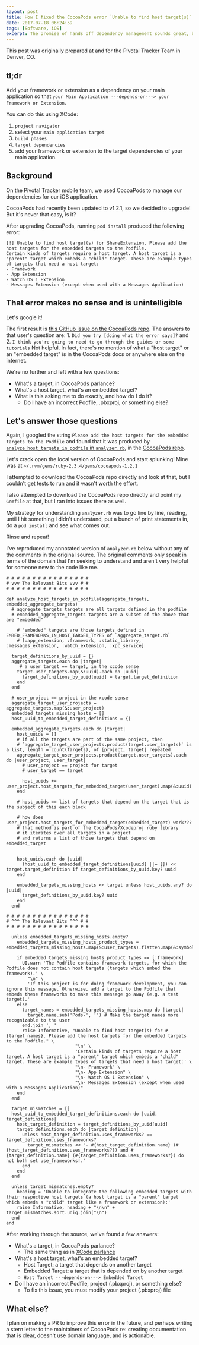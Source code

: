 ```yaml
---
layout: post
title: How I fixed the CocoaPods error `Unable to find host target(s)` after upgrading to CocoaPods 1.2.1
date: 2017-07-18 06:24:59
tags: [Software, iOS]
excerpt: The promise of hands off dependency management sounds great, but every update of CocoaPods seems to bring more trouble. Here's how I fixed a particual error after splunking through the source. 
---
```

This post was originally prepared at and for the Pivotal Tracker Team in Denver, CO.


## tl;dr
Add your framework or extension as a dependency on your main application so that `your Main Application ---depends-on---> your Framework or Extension`.

You can do this using XCode: 

1. `project navigator`
2. select your `main application target`
3. `build phases`
4. `target dependencies`
5. add your framework or extension to the target dependencies of your main application.

## Background

On the Pivotal Tracker mobile team, we used CocoaPods to manage our dependencies for our iOS application.

CocoaPods had recently been updated to v1.2.1, so we decided to upgrade! But it's never that easy, is it?

After upgrading CocoaPods, running `pod install` produced the following error:


    [!] Unable to find host target(s) for ShareExtension. Please add the host targets for the embedded targets to the Podfile.
    Certain kinds of targets require a host target. A host target is a "parent" target which embeds a "child" target. These are example types of targets that need a host target:
    - Framework
    - App Extension
    - Watch OS 1 Extension
    - Messages Extension (except when used with a Messages Application)


## That error makes no sense and is unintelligible

Let's google it!

The first result is [this GitHub issue on the CocoaPods repo](https://github.com/CocoaPods/CocoaPods/issues/5620).
The answers to that user's question are: 1. `Did you try [doing what the error says]?` and 2. `I think you're going to need to go through the guides or some tutorials`
Not helpful. In fact, there's no mention of what a "host target" or an "embedded target" is in the CocoaPods docs or anywhere else on the internet.

We're no further and left with a few questions:
- What's a target, in CocoaPods parlance?
- What's a host target, what's an embedded target?
- What is this asking me to do exactly, and how do I do it?
  - Do I have an incorrect Podfile, .pbxproj, or something else?


## Let's answer those questions


Again, I googled the string `Please add the host targets for the embedded targets to the Podfile` and found that it was produced by [`analyze_host_targets_in_podfile` in `analyzer.rb`](https://github.com/CocoaPods/CocoaPods/blob/master/lib/cocoapods/installer/analyzer.rb), in the [CocoaPods repo](https://github.com/CocoaPods/CocoaPods).

Let's crack open the local version of CocoaPods and start splunking!
Mine was at `~/.rvm/gems/ruby-2.3.4/gems/cocoapods-1.2.1`

I attempted to download the CocoaPods repo directly and look at that, but I couldn't get tests to run and it wasn't worth the effort.

I also attempted to download the CocoaPods repo directly and point my `Gemfile` at that, but I ran into issues there as well.

My strategy for understanding `analyzer.rb` was to go line by line, reading, until I hit something I didn't understand, put a bunch of print statements in, do a `pod install` and see what comes out.

Rinse and repeat!

I've reproduced my annotated version of `analyzer.rb` below without any of the comments in the original source.
The original comments only speak in terms of the domain that I'm seeking to understand and aren't very helpful for someone new to the code like me.



    # # # # # # # # # # # # # # # #
    # vvv The Relevant Bits vvv # #
    # # # # # # # # # # # # # # # #

    def analyze_host_targets_in_podfile(aggregate_targets, embedded_aggregate_targets)
      # aggregate_targets targets are all targets defined in the podfile
      # embedded_aggregate_targets targets are a subset of the above that are "embedded"

        # "embeded" targets are those targets defined in EMBED_FRAMEWORKS_IN_HOST_TARGET_TYPES of `aggregate_target.rb`
        # [:app_extension, :framework, :static_library, :messages_extension, :watch_extension, :xpc_service]

      target_definitions_by_uuid = {}
      aggregate_targets.each do |target|
         # a user_target == target, in the xcode sense
        target.user_targets.map(&:uuid).each do |uuid|
          target_definitions_by_uuid[uuid] = target.target_definition
        end
      end

      # user_project == project in the xcode sense
      aggregate_target_user_projects = aggregate_targets.map(&:user_project)
      embedded_targets_missing_hosts = []
      host_uuid_to_embedded_target_definitions = {}

      embedded_aggregate_targets.each do |target|
        host_uuids = []
        # if all the targets are part of the same project, then
        # `aggregate_target_user_projects.product(target.user_targets)` is a list, length = count(targets), of [project, target] repeated
        aggregate_target_user_projects.product(target.user_targets).each do |user_project, user_target|
          # user_project == project for target
          # user_target == target

          host_uuids += user_project.host_targets_for_embedded_target(user_target).map(&:uuid)
        end

        # host_uuids == list of targets that depend on the target that is the subject of this each block

        # how does user_project.host_targets_for_embedded_target(embedded_target) work???
        # that method is part of the CocoaPods/Xcodeproj ruby library
        # it iterates over all targets in a project
        # and returns a list of those targets that depend on embedded_target


        host_uuids.each do |uuid|
          (host_uuid_to_embedded_target_definitions[uuid] ||= []) << target.target_definition if target_definitions_by_uuid.key? uuid
        end

        embedded_targets_missing_hosts << target unless host_uuids.any? do |uuid|
          target_definitions_by_uuid.key? uuid
        end
      end

    # # # # # # # # # # # # # # # #
    # ^^^ The Relevant Bits ^^^ # #
    # # # # # # # # # # # # # # # #

      unless embedded_targets_missing_hosts.empty?
        embedded_targets_missing_hosts_product_types = embedded_targets_missing_hosts.map(&:user_targets).flatten.map(&:symbol_type).uniq

        if embedded_targets_missing_hosts_product_types == [:framework]
          UI.warn 'The Podfile contains framework targets, for which the Podfile does not contain host targets (targets which embed the framework).' \
            "\n" \
            'If this project is for doing framework development, you can ignore this message. Otherwise, add a target to the Podfile that embeds these frameworks to make this message go away (e.g. a test target).'
        else
          target_names = embedded_targets_missing_hosts.map do |target|
            target.name.sub('Pods-', '') # Make the target names more recognizable to the user
          end.join ', '
          raise Informative, "Unable to find host target(s) for #{target_names}. Please add the host targets for the embedded targets to the Podfile." \
                              "\n" \
                              'Certain kinds of targets require a host target. A host target is a "parent" target which embeds a "child" target. These are example types of targets that need a host target:' \
                              "\n- Framework" \
                              "\n- App Extension" \
                              "\n- Watch OS 1 Extension" \
                              "\n- Messages Extension (except when used with a Messages Application)"
        end
      end

      target_mismatches = []
      host_uuid_to_embedded_target_definitions.each do |uuid, target_definitions|
        host_target_definition = target_definitions_by_uuid[uuid]
        target_definitions.each do |target_definition|
          unless host_target_definition.uses_frameworks? == target_definition.uses_frameworks?
            target_mismatches << "- #{host_target_definition.name} (#{host_target_definition.uses_frameworks?}) and #{target_definition.name} (#{target_definition.uses_frameworks?}) do not both set use_frameworks!."
          end
        end
      end

      unless target_mismatches.empty?
        heading = 'Unable to integrate the following embedded targets with their respective host targets (a host target is a "parent" target which embeds a "child" target like a framework or extension):'
        raise Informative, heading + "\n\n" + target_mismatches.sort.uniq.join("\n")
      end
    end


After working through the source, we've found a few answers:

- What's a target, in CocoaPods parlance?
  - The same thing as in [XCode parlance](https://developer.apple.com/library/content/featuredarticles/XcodeConcepts/Concept-Targets.html)
- What's a host target, what's an embedded target?
  - Host Target: a target that depends on another target
  - Embedded Target: a target that is depended on by another target
  - `Host Target ---depends-on---> Embedded Target`
- Do I have an incorrect Podfile, project (.pbxproj), or something else?
  - To fix this issue, you must modify your project (.pbxproj) file

## What else?
I plan on making a PR to improve this error in the future, and perhaps writing a stern letter to the maintainers of CocoaPods re: creating documentation that is clear, doesn't use domain language, and is actionable.
